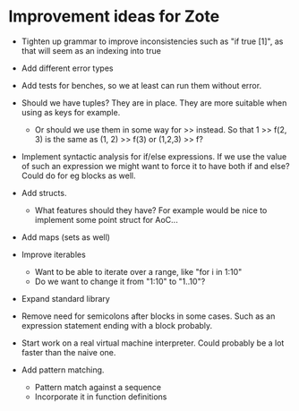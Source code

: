 # Improvement ideas for Zote

* Tighten up grammar to improve inconsistencies such as "if true [1]", as that will seem as an indexing into true

* Add different error types

* Add tests for benches, so we at least can run them without error.

* Should we have tuples? They are in place. They are more suitable when using as keys for example. 
  * Or should we use them in some way for >> instead. So that 1 >> f(2, 3) is the same as (1, 2) >> f(3) or (1,2,3) >> f? 

* Implement syntactic analysis for if/else expressions. If we use the value of such an expression we might want to force it to have both if and else? Could do for eg blocks as well.

* Add structs.
  * What features should they have? For example would be nice to implement some point struct for AoC...

* Add maps (sets as well)

* Improve iterables
  * Want to be able to iterate over a range, like "for i in 1:10"
  * Do we want to change it from "1:10" to "1..10"?

* Expand standard library

* Remove need for semicolons after blocks in some cases. Such as an expression statement ending with a block probably.

* Start work on a real virtual machine interpreter. Could probably be a lot faster than the naive one.

* Add pattern matching.
  * Pattern match against a sequence
  * Incorporate it in function definitions
  
